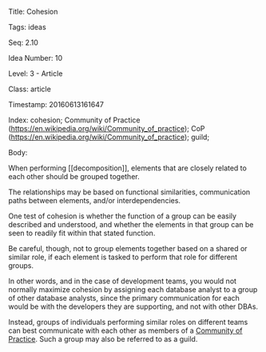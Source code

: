 Title:  Cohesion

Tags:   ideas

Seq:    2.10

Idea Number: 10

Level:  3 - Article

Class:  article

Timestamp: 20160613161647

Index:  cohesion; Community of Practice (https://en.wikipedia.org/wiki/Community_of_practice); CoP (https://en.wikipedia.org/wiki/Community_of_practice); guild; 

Body:

When performing [[decomposition]], elements that are closely related to each other should be grouped together.

The relationships may be based on functional similarities, communication paths between elements, and/or interdependencies.

One test of cohesion is whether the function of a group can be easily described and understood, and whether the elements in that group can be seen to readily fit within that stated function.

Be careful, though, not to group elements together based on a shared or similar role, if each element is tasked to perform that role for different groups.

In other words, and in the case of development teams, you would not normally maximize cohesion by assigning each database analyst to a group of other database analysts, since the primary communication for each would be with the developers they are supporting, and not with other DBAs.

Instead, groups of individuals performing similar roles on different teams can best communicate with each other as members of a <a href="https://en.wikipedia.org/wiki/Community_of_practice" class="reflink" target="ref">Community of Practice</a>. Such a group may also be referred to as a guild.
